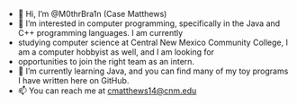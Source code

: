 - 👋 Hi, I’m @M0thrBra1n (Case Matthews)
- 👀 I’m interested in computer programming, specifically in the Java and C++ programming languages. I am currently
- studying computer science at Central New Mexico Community College, I am a computer hobbyist as well, and I am looking for
- opportunities to join the right team as an intern.
- 🌱 I’m currently learning Java, and you can find many of my toy programs I have written here on GitHub.
- 📫 You can reach me at cmatthews14@cnm.edu


